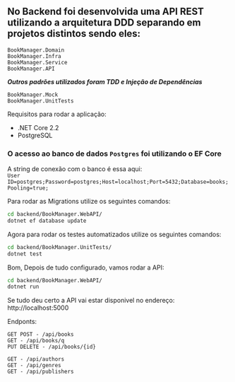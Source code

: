 ## No Backend foi desenvolvida uma API REST utilizando a arquitetura DDD separando em projetos distintos sendo eles:

```
BookManager.Domain
BookManager.Infra
BookManager.Service
BookManager.API
```

**_Outros padrões utilizados foram TDD e Injeção de Dependências_**

```
BookManager.Mock
BookManager.UnitTests

```

Requisitos para rodar a aplicação:

- .NET Core 2.2
- PostgreSQL

### O acesso ao banco de dados `Postgres` foi utilizando o EF Core

A string de conexão com o banco é essa aqui:
<br/>
`User ID=postgres;Password=postgres;Host=localhost;Port=5432;Database=books;Pooling=true;`

Para rodar as Migrations utilize os seguintes comandos:

```sh
cd backend/BookManager.WebAPI/
dotnet ef database update

```

Agora para rodar os testes automatizados utilize os seguintes comandos:

```sh
cd backend/BookManager.UnitTests/
dotnet test

```

Bom, Depois de tudo configurado, vamos rodar a API:

```sh
cd backend/BookManager.WebAPI/
dotnet run

```

Se tudo deu certo a API vai estar disponivel no endereço: http://localhost:5000

Endponts:

```
GET POST - /api/books
GET - /api/books/q
PUT DELETE - /api/books/{id}

GET - /api/authors
GET - /api/genres
GET - /api/publishers
```
